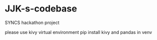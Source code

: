 # JJK-s-codebase
SYNCS hackathon project

please use kivy virtual environment
pip install kivy and pandas in venv
